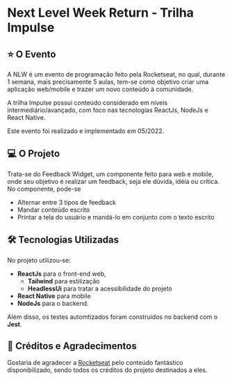 # Next Level Week Return - Trilha Impulse

## ⭐ O Evento

A NLW é um evento de programação feito pela Rocketseat, no qual, durante 1 semana, mais precisamente 5 aulas, tem-se como objetivo criar uma aplicação web/mobile e trazer um novo conteúdo à comunidade.

A trilha Impulse possui conteúdo considerado em níveis intermediário/avançado, com foco nas tecnologias ReactJs, NodeJs e React Native.

Este evento foi realizado e implementado em 05/2022.

## 💻 O Projeto

Trata-se do Feedback Widget, um componente feito para web e mobile, onde seu objetivo é realizar um feedback, seja ele dúvida, idéia ou crítica. No componente, pode-se

- Alternar entre 3 tipos de feedback
- Mandar conteúdo escrito
- Printar a tela do usuário e mandá-lo em conjunto com o texto escrito

## 🛠 Tecnologias Utilizadas

No projeto utilizou-se:

- **ReactJs** para o front-end web,
  - **Tailwind** para estilização
  - **HeadlessUi** para tratar a acessibilidade do projeto
- **React Native** para mobile
- **NodeJs** para o backend.

Além disso, os testes automtizados foram construídos no backend com o **Jest**.

## 🧠 Créditos e Agradecimentos

Gostaria de agradecer a [Rocketseat](https://www.rocketseat.com.br/) pelo conteúdo fantástico disponibilizado, sendo todos os créditos do projeto destinados a eles.

